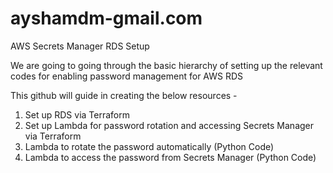 # ayshamdm-gmail.com
AWS Secrets Manager RDS Setup


We are going to going through the basic hierarchy of setting up the relevant codes for enabling password management for AWS RDS

This github will guide in creating the below resources - 
1. Set up RDS via Terraform
2. Set up Lambda for password rotation and accessing Secrets Manager via Terraform
3. Lambda to rotate the password automatically (Python Code)
4. Lambda to access the password from Secrets Manager (Python Code)
